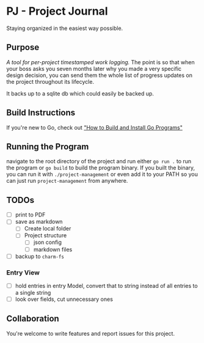 # PJ - Project Journal

Staying organized in the easiest way possible.

## Purpose
*A tool for per-project timestamped work logging.*
The point is so that when your boss asks you seven months later why you made a very specific design decision, you can send them the whole list of progress updates on the project throughout its lifecycle. 

It backs up to a sqlite db which could easily be backed up.

## Build Instructions

If you're new to Go, check out ["How to Build and Install Go Programs"](https://www.digitalocean.com/community/tutorials/how-to-build-and-install-go-programs)

## Running the Program
navigate to the root directory of the project and run either `go run .` to run the program or `go build` to build the program binary.
If you built the binary, you can run it with `./project-management` or even add it to your PATH so you can just run `project-management` from anywhere. 

## TODOs

- [ ] print to PDF
- [ ] save as markdown
    - [ ] Create local folder
    - [ ] Project structure
        - [ ] json config
        - [ ] markdown files
- [ ] backup to `charm-fs`

### Entry View
- [ ] hold entries in entry Model, convert that to string instead of all entries to a single string
- [ ] look over fields, cut unnecessary ones

## Collaboration
You're welcome to write features and report issues for this project.
